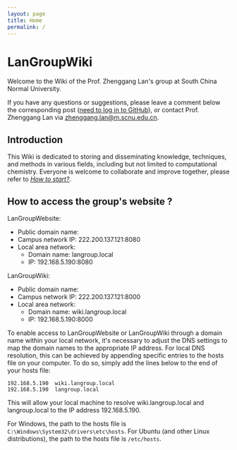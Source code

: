 ```yaml
---
layout: page
title: Home
permalink: /
---
```

# LanGroupWiki

Welcome to the Wiki of the Prof. Zhenggang Lan's group at South China Normal University.
<!-- 欢迎访问课题组网站（xxxxx）以获取更多信息。 -->
If you have any questions or suggestions, please leave a comment below the corresponding post ([need to log in to GitHub](https://github.com/login)), or contact Prof. Zhenggang Lan via [zhenggang.lan@m.scnu.edu.cn](mailto:zhenggang.lan@m.scnu.edu.cn).


## Introduction

This Wiki is dedicated to storing and disseminating knowledge, techniques, and methods in various fields, including but not limited to computational chemistry.
Everyone is welcome to collaborate and improve together, please refer to *[How to start?](./wiki/Authors/submit_wiki_en.md)*.

<!-- ## Jumping to some main content
1. [How to start?](./wiki/Authors/submit_wiki_en.md) -->

## How to access the group's website ?
LanGroupWebsite:

- Public domain name:
- Campus network IP: 222.200.137.121:8080
- Local area network:
  - Domain name: langroup.local
  - IP: 192.168.5.190:8080

LanGroupWiki:

- Public domain name:
- Campus network IP: 222.200.137.121:8000
- Local area network:
  - Domain name: wiki.langroup.local
  - IP: 192.168.5.190:8000

To enable access to LanGroupWebsite or LanGroupWiki through a domain name within your local network, it's necessary to adjust the DNS settings to map the domain names to the appropriate IP address.
For local DNS resolution, this can be achieved by appending specific entries to the hosts file on your computer. To do so, simply add the lines below to the end of your hosts file:
```
192.168.5.190  wiki.langroup.local
192.168.5.190  langroup.local
```
This will allow your local machine to resolve wiki.langroup.local and langroup.local to the IP address 192.168.5.190.

For Windows, the path to the hosts file is `C:\Windows\System32\drivers\etc\hosts`.
For Ubuntu (and other Linux distributions), the path to the hosts file is `/etc/hosts`.


